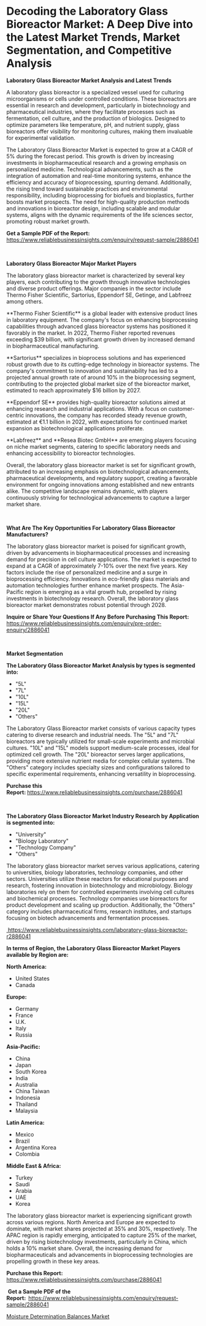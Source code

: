 <p><h1>Decoding the Laboratory Glass Bioreactor Market: A Deep Dive into the Latest Market Trends, Market Segmentation, and Competitive Analysis</h1></p><p><strong>Laboratory Glass Bioreactor Market Analysis and Latest Trends</strong></p>
<p><p>A laboratory glass bioreactor is a specialized vessel used for culturing microorganisms or cells under controlled conditions. These bioreactors are essential in research and development, particularly in biotechnology and pharmaceutical industries, where they facilitate processes such as fermentation, cell culture, and the production of biologics. Designed to optimize parameters like temperature, pH, and nutrient supply, glass bioreactors offer visibility for monitoring cultures, making them invaluable for experimental validation.</p><p>The Laboratory Glass Bioreactor Market is expected to grow at a CAGR of 5% during the forecast period. This growth is driven by increasing investments in biopharmaceutical research and a growing emphasis on personalized medicine. Technological advancements, such as the integration of automation and real-time monitoring systems, enhance the efficiency and accuracy of bioprocessing, spurring demand. Additionally, the rising trend toward sustainable practices and environmental responsibility, including bioprocessing for biofuels and bioplastics, further boosts market prospects. The need for high-quality production methods and innovations in bioreactor design, including scalable and modular systems, aligns with the dynamic requirements of the life sciences sector, promoting robust market growth.</p></p>
<p><strong>Get a Sample PDF of the Report:&nbsp;</strong> <a href="https://www.reliablebusinessinsights.com/enquiry/request-sample/2886041?utm_campaign=1720&utm_medium=2&utm_source=Github&utm_content=ia&utm_term=13032025&utm_id=laboratory-glass-bioreactor">https://www.reliablebusinessinsights.com/enquiry/request-sample/2886041</a></p>
<p>&nbsp;</p>
<p><strong>Laboratory Glass Bioreactor Major Market Players</strong></p>
<p><p>The laboratory glass bioreactor market is characterized by several key players, each contributing to the growth through innovative technologies and diverse product offerings. Major companies in the sector include Thermo Fisher Scientific, Sartorius, Eppendorf SE, Getinge, and Labfreez among others.</p><p>**Thermo Fisher Scientific** is a global leader with extensive product lines in laboratory equipment. The company's focus on enhancing bioprocessing capabilities through advanced glass bioreactor systems has positioned it favorably in the market. In 2022, Thermo Fisher reported revenues exceeding $39 billion, with significant growth driven by increased demand in biopharmaceutical manufacturing.</p><p>**Sartorius** specializes in bioprocess solutions and has experienced robust growth due to its cutting-edge technology in bioreactor systems. The company's commitment to innovation and sustainability has led to a projected annual growth rate of around 10% in the bioprocessing segment, contributing to the projected global market size of the bioreactor market, estimated to reach approximately $16 billion by 2027.</p><p>**Eppendorf SE** provides high-quality bioreactor solutions aimed at enhancing research and industrial applications. With a focus on customer-centric innovations, the company has recorded steady revenue growth, estimated at €1.1 billion in 2022, with expectations for continued market expansion as biotechnological applications proliferate.</p><p>**Labfreez** and **Resea Biotec GmbH** are emerging players focusing on niche market segments, catering to specific laboratory needs and enhancing accessibility to bioreactor technologies.</p><p>Overall, the laboratory glass bioreactor market is set for significant growth, attributed to an increasing emphasis on biotechnological advancements, pharmaceutical developments, and regulatory support, creating a favorable environment for ongoing innovations among established and new entrants alike. The competitive landscape remains dynamic, with players continuously striving for technological advancements to capture a larger market share.</p></p>
<p>&nbsp;</p>
<p><strong>What Are The Key Opportunities For Laboratory Glass Bioreactor Manufacturers?</strong></p>
<p><p>The laboratory glass bioreactor market is poised for significant growth, driven by advancements in biopharmaceutical processes and increasing demand for precision in cell culture applications. The market is expected to expand at a CAGR of approximately 7-10% over the next five years. Key factors include the rise of personalized medicine and a surge in bioprocessing efficiency. Innovations in eco-friendly glass materials and automation technologies further enhance market prospects. The Asia-Pacific region is emerging as a vital growth hub, propelled by rising investments in biotechnology research. Overall, the laboratory glass bioreactor market demonstrates robust potential through 2028.</p></p>
<p><strong>Inquire or Share Your Questions If Any Before Purchasing This Report:</strong> <a href="https://www.reliablebusinessinsights.com/enquiry/pre-order-enquiry/2886041?utm_campaign=1720&utm_medium=2&utm_source=Github&utm_content=ia&utm_term=13032025&utm_id=laboratory-glass-bioreactor">https://www.reliablebusinessinsights.com/enquiry/pre-order-enquiry/2886041</a></p>
<p>&nbsp;</p>
<p><strong>Market Segmentation</strong></p>
<p><strong>The Laboratory Glass Bioreactor Market Analysis by types is segmented into:</strong></p>
<p><ul><li>"5L"</li><li>"7L"</li><li>"10L"</li><li>"15L"</li><li>"20L"</li><li>"Others"</li></ul></p>
<p><p>The Laboratory Glass Bioreactor market consists of various capacity types catering to diverse research and industrial needs. The "5L" and "7L" bioreactors are typically utilized for small-scale experiments and microbial cultures. "10L" and "15L" models support medium-scale processes, ideal for optimized cell growth. The "20L" bioreactor serves larger applications, providing more extensive nutrient media for complex cellular systems. The "Others" category includes specialty sizes and configurations tailored to specific experimental requirements, enhancing versatility in bioprocessing.</p></p>
<p><strong>Purchase this Report:&nbsp;</strong><a href="https://www.reliablebusinessinsights.com/purchase/2886041?utm_campaign=1720&utm_medium=2&utm_source=Github&utm_content=ia&utm_term=13032025&utm_id=laboratory-glass-bioreactor">https://www.reliablebusinessinsights.com/purchase/2886041</a></p>
<p>&nbsp;</p>
<p><strong>The Laboratory Glass Bioreactor Market Industry Research by Application is segmented into:</strong></p>
<p><ul><li>"University"</li><li>"Biology Laboratory"</li><li>"Technology Company"</li><li>"Others"</li></ul></p>
<p><p>The laboratory glass bioreactor market serves various applications, catering to universities, biology laboratories, technology companies, and other sectors. Universities utilize these reactors for educational purposes and research, fostering innovation in biotechnology and microbiology. Biology laboratories rely on them for controlled experiments involving cell cultures and biochemical processes. Technology companies use bioreactors for product development and scaling up production. Additionally, the "Others" category includes pharmaceutical firms, research institutes, and startups focusing on biotech advancements and fermentation processes.</p></p>
<p><a href="https://www.reliablebusinessinsights.com/laboratory-glass-bioreactor-r2886041?utm_campaign=1720&utm_medium=2&utm_source=Github&utm_content=ia&utm_term=13032025&utm_id=laboratory-glass-bioreactor">&nbsp;https://www.reliablebusinessinsights.com/laboratory-glass-bioreactor-r2886041</a></p>
<p><strong>In terms of Region, the Laboratory Glass Bioreactor Market Players available by Region are:</strong></p>
<p>
    <p> <strong> North America: </strong>
        <ul>
            <li>United States</li>
            <li>Canada</li>
        </ul>
        </p> 
    <p> <strong> Europe: </strong>
        <ul>
            <li>Germany</li>
            <li>France</li>
            <li>U.K.</li>
            <li>Italy</li>
            <li>Russia</li>
        </ul>
        </p> 
    <p> <strong> Asia-Pacific: </strong>
        <ul>
            <li>China</li>
            <li>Japan</li>
            <li>South Korea</li>
            <li>India</li>
            <li>Australia</li>
            <li>China Taiwan</li>
            <li>Indonesia</li>
            <li>Thailand</li>
            <li>Malaysia</li>
        </ul>
        </p> 
    <p> <strong> Latin America: </strong>
        <ul>
            <li>Mexico</li>
            <li>Brazil</li>
            <li>Argentina Korea</li>
            <li>Colombia</li>
        </ul>
        </p> 
    <p> <strong> Middle East & Africa: </strong>
        <ul>
            <li>Turkey</li>
            <li>Saudi</li>
            <li>Arabia</li>
            <li>UAE</li>
            <li>Korea</li>
        </ul>
    </p>
    </p>
<p><p>The laboratory glass bioreactor market is experiencing significant growth across various regions. North America and Europe are expected to dominate, with market shares projected at 35% and 30%, respectively. The APAC region is rapidly emerging, anticipated to capture 25% of the market, driven by rising biotechnology investments, particularly in China, which holds a 10% market share. Overall, the increasing demand for biopharmaceuticals and advancements in bioprocessing technologies are propelling growth in these key areas.</p></p>
<p><strong>Purchase this Report: </strong><a href="https://www.reliablebusinessinsights.com/purchase/2886041?utm_campaign=1720&utm_medium=2&utm_source=Github&utm_content=ia&utm_term=13032025&utm_id=laboratory-glass-bioreactor">https://www.reliablebusinessinsights.com/purchase/2886041</a></p>
<p>&nbsp;<strong>Get a Sample PDF of the Report:&nbsp;&nbsp;</strong><a href="https://www.reliablebusinessinsights.com/enquiry/request-sample/2886041?utm_campaign=1720&utm_medium=2&utm_source=Github&utm_content=ia&utm_term=13032025&utm_id=laboratory-glass-bioreactor">https://www.reliablebusinessinsights.com/enquiry/request-sample/2886041</a></p>
<p><strong></strong></p>
<p><p><a href="https://github.com/marlanamarvn/Market-Research-Report-List-1/blob/main/moisture-determination-balances-market.md?utm_campaign=1720&utm_medium=2&utm_source=Github&utm_content=ia&utm_term=13032025&utm_id=laboratory-glass-bioreactor">Moisture Determination Balances Market</a></p></p>